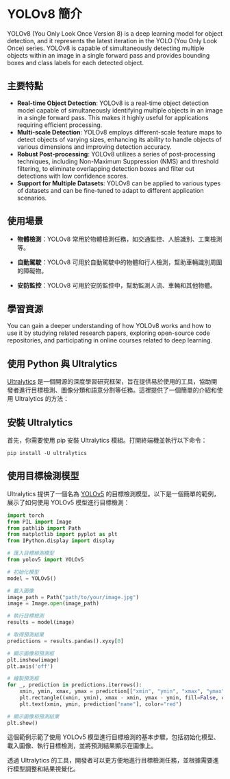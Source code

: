 # YOLOv8 簡介

YOLOv8 (You Only Look Once Version 8) is a deep learning model for object detection, and it represents the latest iteration in the YOLO (You Only Look Once) series. YOLOv8 is capable of simultaneously detecting multiple objects within an image in a single forward pass and provides bounding boxes and class labels for each detected object.

## 主要特點

- **Real-time Object Detection**: YOLOv8 is a real-time object detection model capable of simultaneously identifying multiple objects in an image in a single forward pass. This makes it highly useful for applications requiring efficient processing.
- **Multi-scale Detection**: YOLOv8 employs different-scale feature maps to detect objects of varying sizes, enhancing its ability to handle objects of various dimensions and improving detection accuracy.
- **Robust Post-processing**: YOLOv8 utilizes a series of post-processing techniques, including Non-Maximum Suppression (NMS) and threshold filtering, to eliminate overlapping detection boxes and filter out detections with low confidence scores.
- **Support for Multiple Datasets**: YOLOv8 can be applied to various types of datasets and can be fine-tuned to adapt to different application scenarios.

## 使用場景

- **物體檢測**：YOLOv8 常用於物體檢測任務，如交通監控、人臉識別、工業檢測等。

- **自動駕駛**：YOLOv8 可用於自動駕駛中的物體和行人檢測，幫助車輛識別周圍的障礙物。

- **安防監控**：YOLOv8 可用於安防監控中，幫助監測人流、車輛和其他物體。

## 學習資源

You can gain a deeper understanding of how YOLOv8 works and how to use it by studying related research papers, exploring open-source code repositories, and participating in online courses related to deep learning.

## 使用 Python 與 Ultralytics

[Ultralytics](https://www.ultralytics.com/) 是一個開源的深度學習研究框架，旨在提供易於使用的工具，協助開發者進行目標檢測、圖像分類和語意分割等任務。這裡提供了一個簡單的介紹和使用 Ultralytics 的方法：

## 安裝 Ultralytics

首先，你需要使用 pip 安裝 Ultralytics 模組。打開終端機並執行以下命令：

```
pip install -U ultralytics
```

## 使用目標檢測模型

Ultralytics 提供了一個名為 [YOLOv5](https://github.com/ultralytics/yolov5) 的目標檢測模型。以下是一個簡單的範例，展示了如何使用 YOLOv5 模型進行目標檢測：

```python
import torch
from PIL import Image
from pathlib import Path
from matplotlib import pyplot as plt
from IPython.display import display

# 匯入目標檢測模型
from yolov5 import YOLOv5

# 初始化模型
model = YOLOv5()

# 載入圖像
image_path = Path("path/to/your/image.jpg")
image = Image.open(image_path)

# 執行目標檢測
results = model(image)

# 取得預測結果
predictions = results.pandas().xyxy[0]

# 顯示圖像和預測框
plt.imshow(image)
plt.axis('off')

# 繪製預測框
for _, prediction in predictions.iterrows():
    xmin, ymin, xmax, ymax = prediction[["xmin", "ymin", "xmax", "ymax"]]
    plt.rectangle((xmin, ymin), xmax - xmin, ymax - ymin, fill=False, color="red")
    plt.text(xmin, ymin, prediction["name"], color="red")

# 顯示圖像和預測結果
plt.show()
```

這個範例示範了使用 YOLOv5 模型進行目標檢測的基本步驟，包括初始化模型、載入圖像、執行目標檢測，並將預測結果顯示在圖像上。

透過 Ultralytics 的工具，開發者可以更方便地進行目標檢測任務，並根據需要進行模型調整和結果視覺化。

